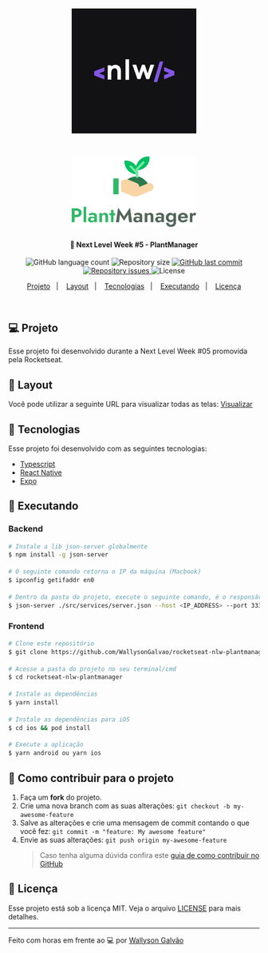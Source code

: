 <h1 align="center">
    <img alt="NextLevelWeek" title="#nextlevelweek" src=".github/nlw-logo.png"  />
</h1>

<h1 align="center">
    <img alt="PlantManager" title="#delicinha" src=".github/logo.svg" width="250px" />
</h1>

<h4 align="center">
  🚀 Next Level Week #5 - PlantManager
</h4>

<p align="center">
  <img alt="GitHub language count" src="https://img.shields.io/github/languages/count/WallysonGalvao/rocketseat-nlw-plantmanager">

  <img alt="Repository size" src="https://img.shields.io/github/repo-size/WallysonGalvao/rocketseat-nlw-plantmanager">
  
  <a href="https://github.com/WallysonGalvao/rocketseat-nlw-plantmanager/commits/master">
    <img alt="GitHub last commit" src="https://img.shields.io/github/last-commit/WallysonGalvao/rocketseat-nlw-plantmanager">
  </a>

  <a href="https://github.com/WallysonGalvao/rocketseat-nlw-plantmanager/issues">
    <img alt="Repository issues" src="https://img.shields.io/github/issues/WallysonGalvao/rocketseat-nlw-plantmanager">
  </a>

  <img alt="License" src="https://img.shields.io/badge/license-MIT-brightgreen">
</p>

<p align="center">
  <a href="#-projeto">Projeto</a>&nbsp;&nbsp;&nbsp;|&nbsp;&nbsp;&nbsp;
  <a href="#-layout">Layout</a>&nbsp;&nbsp;&nbsp;|&nbsp;&nbsp;&nbsp;
  <a href="#rocket-tecnologias">Tecnologias</a>&nbsp;&nbsp;&nbsp;|&nbsp;&nbsp;&nbsp;
  <a href="#rocket-executando">Executando</a>&nbsp;&nbsp;&nbsp;|&nbsp;&nbsp;&nbsp;
  <a href="#memo-licença">Licença</a>
</p>
<br>

## 💻 Projeto

Esse projeto foi desenvolvido durante a Next Level Week #05 promovida pela Rocketseat.

## 🎨 Layout

Você pode utilizar a seguinte URL para visualizar todas as telas: [Visualizar](https://www.figma.com/file/IhQRtrOZdu3TrvkPYREzOy/PlantManager/duplicate)

## :rocket: Tecnologias

Esse projeto foi desenvolvido com as seguintes tecnologias:

- [Typescript](https://www.typescriptlang.org/)
- [React Native](https://reactnative.dev/)
- [Expo](https://expo.io/)

## :notebook: Executando

### Backend
```bash
# Instale a lib json-server globalmente
$ npm install -g json-server 

# O seguinte comando retorna o IP da máquina (Macbook)
$ ipconfig getifaddr en0  

# Dentro da pasta do projeto, execute o seguinte comando, é o responsável por sunir o servidor
$ json-server ./src/services/server.json --host <IP_ADDRESS> --port 3333 --delay 700
```

### Frontend
```bash
# Clone este repositório
$ git clone https://github.com/WallysonGalvao/rocketseat-nlw-plantmanager.git

# Acesse a pasta do projeto no seu terminal/cmd
$ cd rocketseat-nlw-plantmanager

# Instale as dependências
$ yarn install

# Instale as dependências para iOS
$ cd ios && pod install

# Execute a aplicação
$ yarn android ou yarn ios
```

## :construction: Como contribuir para o projeto

1. Faça um **fork** do projeto.
2. Crie uma nova branch com as suas alterações: `git checkout -b my-awesome-feature`
3. Salve as alterações e crie uma mensagem de commit contando o que você fez: `git commit -m "feature: My awesome feature"`
4. Envie as suas alterações: `git push origin my-awesome-feature`
   > Caso tenha alguma dúvida confira este [guia de como contribuir no GitHub](https://github.com/firstcontributions/first-contributions)

## :memo: Licença

Esse projeto está sob a licença MIT. Veja o arquivo [LICENSE](LICENSE.md) para mais detalhes.

---

Feito com horas em frente ao :computer: por [Wallyson Galvão](https://www.linkedin.com/in/wallyson-galvao/)